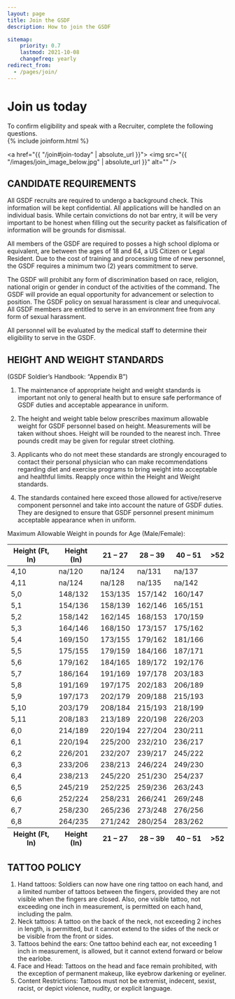 ```yaml
---
layout: page
title: Join the GSDF
description: How to join the GSDF

sitemap:
    priority: 0.7
    lastmod: 2021-10-08
    changefreq: yearly
redirect_from:
  - /pages/join/
---
```







# Join us today

<div class="box">
To confirm eligibility and speak with a Recruiter, complete the following questions.  
</div>

<section>
	{% include joinform.html %}
	</section>

<a href="{{ "/join#join-today" | absolute_url }}">
    <span class="image right">
        <img src="{{ "/images/join_image_below.jpg" | absolute_url }}" alt="" />
    </span>
</a>


## CANDIDATE REQUIREMENTS

All GSDF recruits are required to undergo a background check. This information will be kept confidential. All applications will be handled on an individual basis. While certain convictions do not bar entry, it will be very important to be honest when filling out the security packet as falsification of information will be grounds for dismissal.

All members of the GSDF are required to posses a high school diploma or equivalent, are between the ages of 18 and 64, a US Citizen or Legal Resident. Due to the cost of training and processing time of new personnel, the GSDF requires a minimum two (2) years commitment to serve.

The GSDF will prohibit any form of discrimination based on race, religion, national origin or gender in conduct of the activities of the command. The GSDF will provide an equal opportunity for advancement or selection to position. The GSDF policy on sexual harassment is clear and unequivocal. All GSDF members are entitled to serve in an environment free from any form of sexual harassment.

All personnel will be evaluated by the medical staff to determine their eligibility to serve in the GSDF.



## HEIGHT AND WEIGHT STANDARDS

(GSDF Soldier’s Handbook: “Appendix B”)

1. The maintenance of appropriate height and weight standards is important not only to general health but to ensure safe performance of GSDF duties and acceptable appearance in uniform.

2. The height and weight table below prescribes maximum allowable weight for GSDF personnel based on height. Measurements will be taken without shoes. Height will be rounded to the nearest inch. Three pounds credit may be given for regular street clothing.

3. Applicants who do not meet these standards are strongly encouraged to contact their personal physician who can make recommendations regarding diet and exercise programs to bring weight into acceptable and healthful limits.  Reapply once within the Height and Weight standards.  

4. The standards contained here exceed those allowed for active/reserve component personnel and take into account the nature of GSDF duties. They are designed to ensure that GSDF personnel present minimum acceptable appearance when in uniform.

Maximum Allowable Weight in pounds for Age (Male/Female):


 




 






<div class="table-wrapper">
		<table>
			<thead>
				<tr>
					<th>Height (Ft, In)</th>
					<th>Height (In)</th>
					<th>21 – 27</th>
					<th>28 – 39</th>
                    <th>40 – 51</th>
                    <th>>52</th>
				</tr>
			</thead>
			<tbody>
                 <tr>
        <td>4,10</td>
        <td>na/120</td>
        <td>na/124</td>
        <td>na/131</td>
        <td>na/137</td>
    </tr>
    <tr>
        <td>4,11</td>
        <td>na/124</td>
        <td>na/128</td>
        <td>na/135</td>
        <td>na/142</td>
    </tr>
    <tr>
        <td>5,0</td>
        <td>148/132</td>
        <td>153/135</td>
        <td>157/142</td>
        <td>160/147</td>
    </tr>
    <tr>
        <td>5,1</td>
        <td>154/136</td>
        <td>158/139</td>
        <td>162/146</td>
        <td>165/151</td>
    </tr>
    <tr>
        <td>5,2</td>
        <td>158/142</td>
        <td>162/145</td>
        <td>168/153</td>
        <td>170/159</td>
    </tr>
    <tr>
        <td>5,3</td>
        <td>164/146</td>
        <td>168/150</td>
        <td>173/157</td>
        <td>175/162</td>
    </tr>
    <tr>
        <td>5,4</td>
        <td>169/150</td>
        <td>173/155</td>
        <td>179/162</td>
        <td>181/166</td>
    </tr>
    <tr>
        <td>5,5</td>
        <td>175/155</td>
        <td>179/159</td>
        <td>184/166</td>
        <td>187/171</td>
    </tr>
    <tr>
        <td>5,6</td>
        <td>179/162</td>
        <td>184/165</td>
        <td>189/172</td>
        <td>192/176</td>
    </tr>
    <tr>
        <td>5,7</td>
        <td>186/164</td>
        <td>191/169</td>
        <td>197/178</td>
        <td>203/183</td>
    </tr>
    <tr>
        <td>5,8</td>
        <td>191/169</td>
        <td>197/175</td>
        <td>202/183</td>
        <td>206/189</td>
    </tr>
    <tr>
        <td>5,9</td>
        <td>197/173</td>
        <td>202/179</td>
        <td>209/188</td>
        <td>215/193</td>
    </tr>
    <tr>
        <td>5,10</td>
        <td>203/179</td>
        <td>208/184</td>
        <td>215/193</td>
        <td>218/199</td>
    </tr>
    <tr>
        <td>5,11</td>
        <td>208/183</td>
        <td>213/189</td>
        <td>220/198</td>
        <td>226/203</td>
    </tr>
    <tr>
        <td>6,0</td>
        <td>214/189</td>
        <td>220/194</td>
        <td>227/204</td>
        <td>230/211</td>
    </tr>
    <tr>
        <td>6,1</td>
        <td>220/194</td>
        <td>225/200</td>
        <td>232/210</td>
        <td>236/217</td>
    </tr>
    <tr>
        <td>6,2</td>
        <td>226/201</td>
        <td>232/207</td>
        <td>239/217</td>
        <td>245/222</td>
    </tr>
    <tr>
        <td>6,3</td>
        <td>233/206</td>
        <td>238/213</td>
        <td>246/224</td>
        <td>249/230</td>
    </tr>
    <tr>
        <td>6,4</td>
        <td>238/213</td>
        <td>245/220</td>
        <td>251/230</td>
        <td>254/237</td>
    </tr>
    <tr>
        <td>6,5</td>
        <td>245/219</td>
        <td>252/225</td>
        <td>259/236</td>
        <td>263/243</td>
    </tr>
    <tr>
        <td>6,6</td>
        <td>252/224</td>
        <td>258/231</td>
        <td>266/241</td>
        <td>269/248</td>
    </tr>
    <tr>
        <td>6,7</td>
        <td>258/230</td>
        <td>265/236</td>
        <td>273/248</td>
        <td>276/256</td>
    </tr>
    <tr>
        <td>6,8</td>
        <td>264/235</td>
        <td>271/242</td>
        <td>280/254</td>
        <td>283/262</td>
    </tr>
			</tbody>
			<tfoot>
				<tr>
					<th>Height (Ft, In)</th>
					<th>Height (In)</th>
					<th>21 – 27</th>
					<th>28 – 39</th>
                    <th>40 – 51</th>
                    <th>>52</th>
				</tr>
			</tfoot>
		</table>
	</div>

## TATTOO POLICY

1. Hand tattoos:
Soldiers can now have one ring tattoo on each hand, and a limited number of tattoos between the fingers, provided they are not visible when the fingers are closed. Also, one visible tattoo, not exceeding one inch in measurement, is permitted on each hand, including the palm.
2. Neck tattoos:
A tattoo on the back of the neck, not exceeding 2 inches in length, is permitted, but it cannot extend to the sides of the neck or be visible from the front or sides.
3. Tattoos behind the ears:
One tattoo behind each ear, not exceeding 1 inch in measurement, is allowed, but it cannot extend forward or below the earlobe.
4. Face and Head:
Tattoos on the head and face remain prohibited, with the exception of permanent makeup, like eyebrow darkening or eyeliner.
5. Content Restrictions:
Tattoos must not be extremist, indecent, sexist, racist, or depict violence, nudity, or explicit language.
     	
 
